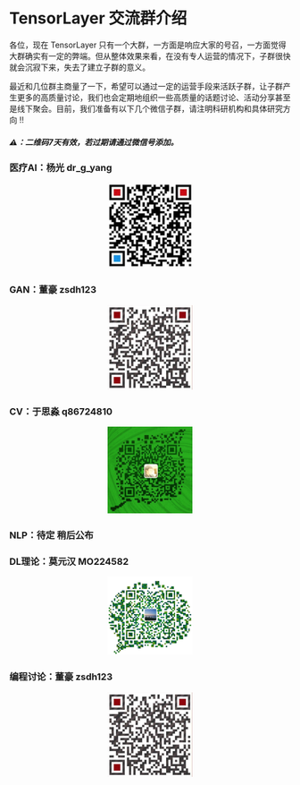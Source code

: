 # TensorLayer 交流群介绍
各位，现在 TensorLayer 只有一个大群，一方面是响应大家的号召，一方面觉得大群确实有一定的弊端。但从整体效果来看，在没有专人运营的情况下，子群很快就会沉寂下来，失去了建立子群的意义。     

最近和几位群主商量了一下，希望可以通过一定的运营手段来活跃子群，让子群产生更多的高质量讨论，我们也会定期地组织一些高质量的话题讨论、活动分享甚至是线下聚会。目前，我们准备有以下几个微信子群，请注明科研机构和具体研究方向 !!

##### ⚠️：二维码7天有效，若过期请通过微信号添加。      

### 医疗AI：杨光 dr\_g\_yang    

<div align="center">
	<img src="images/yangguang.jpeg" width="30%" height="30%"/>
</div>

### GAN：董豪 zsdh123

<div align="center">
	<img src="images/donghao.jpeg" width="30%" height="30%"/>
</div>

### CV：于思淼 q86724810

<div align="center">
	<img src="images/yusimiao.jpeg" width="30%" height="30%"/>
</div>

### NLP：待定 稍后公布


### DL理论：莫元汉 MO224582

<div align="center">
	<img src="images/moyuanhan.jpeg" width="30%" height="30%"/>
</div>

### 编程讨论：董豪 zsdh123

<div align="center">
	<img src="images/donghao.jpeg" width="30%" height="30%"/>
</div>


